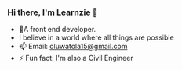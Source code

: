 ### Hi there, I'm Learnzie 👋
- 🔭A front end developer.
- I believe in a world where all things are possible
- 📫 Email: oluwatola15@gmail.com
- ⚡ Fun fact: I'm also a Civil Engineer

<!--
**learnzie/Learnzie** is a ✨ _special_ ✨ repository because its `README.md` (this file) appears on your GitHub profile.

Here are some ideas to get you started:

- 🔭 I’m currently working on ...
- 🌱 I’m currently learning ...
- 👯 I’m looking to collaborate on ...
- 🤔 I’m looking for help with ...
- 💬 Ask me about ...
- 📫 How to reach me: ...
- 😄 Pronouns: ...
- ⚡ Fun fact: ...
-->
